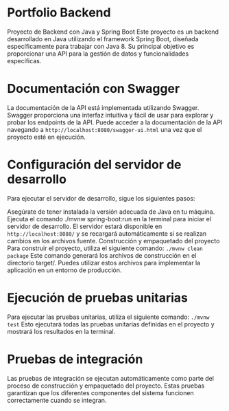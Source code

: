 # Portfolio Backend
Proyecto de Backend con Java y Spring Boot
Este proyecto es un backend desarrollado en Java utilizando el framework Spring Boot, diseñada específicamente para trabajar con Java 8. Su principal objetivo es proporcionar una API para la gestión de datos y funcionalidades específicas.

# Documentación con Swagger
La documentación de la API está implementada utilizando Swagger. Swagger proporciona una interfaz intuitiva y fácil de usar para explorar y probar los endpoints de la API. Puede acceder a la documentación de la API navegando a `http://localhost:8080/swagger-ui.html` una vez que el proyecto esté en ejecución.

# Configuración del servidor de desarrollo
Para ejecutar el servidor de desarrollo, sigue los siguientes pasos:

Asegúrate de tener instalada la versión adecuada de Java en tu máquina.
Ejecuta el comando ./mvnw spring-boot:run en la terminal para iniciar el servidor de desarrollo.
El servidor estará disponible en `http://localhost:8080/` y se recargará automáticamente si se realizan cambios en los archivos fuente.
Construcción y empaquetado del proyecto
Para construir el proyecto, utiliza el siguiente comando:
`./mvnw clean package`
Este comando generará los archivos de construcción en el directorio target/. Puedes utilizar estos archivos para implementar la aplicación en un entorno de producción.

# Ejecución de pruebas unitarias
Para ejecutar las pruebas unitarias, utiliza el siguiente comando:
`./mvnw test`
Esto ejecutará todas las pruebas unitarias definidas en el proyecto y mostrará los resultados en la terminal.

# Pruebas de integración
Las pruebas de integración se ejecutan automáticamente como parte del proceso de construcción y empaquetado del proyecto. Estas pruebas garantizan que los diferentes componentes del sistema funcionen correctamente cuando se integran.
